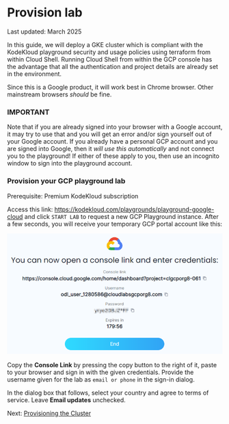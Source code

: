 # Provision lab

Last updated: March 2025

In this guide, we will deploy a GKE cluster which is compliant with the KodeKloud playground security and usage policies using terraform from within Cloud Shell. Running Cloud Shell from within the GCP console has the advantage that all the authentication and project details are already set in the environment.

Since this is a Google product, it will work best in Chrome browser. Other mainstream browsers *should* be fine.

### IMPORTANT

Note that if you are already signed into your browser with a Google account, it may try to use that and you will get an error and/or sign yourself out of your Google account. If you already have a personal GCP account and you are signed into Google, then it *will use this automatically* and not connect you to the playground! If either of these apply to you, then use an incognito window to sign into the playground account.

### Provision your GCP playground lab

Prerequisite: Premium KodeKloud subscription

Access this link: https://kodekloud.com/playgrounds/playground-google-cloud and click `START LAB` to request a new GCP Playground instance. After a few seconds, you will receive your temporary GCP portal account like this:

![image](../images/01-sign-in.png)

Copy the **Console Link** by pressing the copy button to the right of it, paste to your browser and sign in with the given credentials. Provide the username given for the lab as `email or phone` in the sign-in dialog.

In the dialog box that follows, select your country and agree to terms of service. Leave **Email updates** unchecked.

Next: [Provisioning the Cluster](./02-create-cluster.md)



